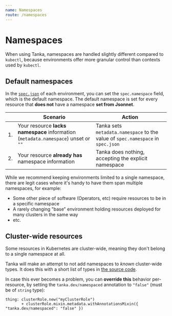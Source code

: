 ```yaml
---
name: Namespaces
route: /namespaces
---
```


# Namespaces

When using Tanka, namespaces are handled slightly different compared to
`kubectl`, because environments offer more granular control than contexts used
by `kubectl`.

## Default namespaces

In the [`spec.json`](/config/#file-format) of each environment, you can set the
`spec.namespace` field, which is the default namespace. The default namespace is
set for every resource that **does not** have a namespace **set from Jsonnet**.

|     | Scenario                                                                           | Action                                                                          |
| --- | ---------------------------------------------------------------------------------- | ------------------------------------------------------------------------------- |
| 1.  | Your resource **lacks namespace** information (`metadata.namespace`) unset or `""` | Tanka sets `metadata.namespace` to the value of `spec.namespace` in `spec.json` |
| 2.  | Your resource **already has** namespace information                                | Tanka does nothing, accepting the explicit namespace                            |

While we recommend keeping environments limited to a single namespace, there are
legit cases where it's handy to have them span multiple namespaces, for example:

- Some other piece of software (Operators, etc) require resources to be in a specific namespace
- A rarely changing "base" environment holding resources deployed for many clusters in the same way
- etc.

## Cluster-wide resources

Some resources in Kubernetes are cluster-wide, meaning they don't belong to a single namespace at all.

Tanka will make an attempt to not add namespaces to *known* cluster-wide types. 
It does this with a short list of types in [the source code](https://github.com/grafana/tanka/blob/master/pkg/process/namespace.go).

In case this ever becomes a problem, you can **override this** behavior
per-resource, by setting the `tanka.dev/namespaced` annotation to `"false"`
(must be of `string` type):

```jsonnet
thing: clusterRole.new("myClusterRole")
       + clusterRole.mixin.metadata.withAnnotationsMixin({ "tanka.dev/namespaced": "false" })
```
